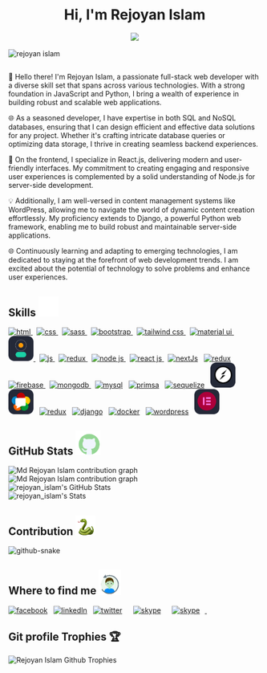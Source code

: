 <h1 align="center">Hi, I'm Rejoyan Islam</h1>

<p align="center">
  <a href="https://git.io/typing-svg"><img src="https://readme-typing-svg.herokuapp.com/?font=Fira+Code&pause=200&random=false&lines=Quick%20Learner;Friendly;Dedicated&width=160"></a>
</p>

<p align="left"> <img src="https://komarev.com/ghpvc/?username=md-rejoyan-islam" &label=Profile%20views&color=0e75b6&style=flat" alt="rejoyan islam" /> </p>

##

👋 Hello there! I'm Rejoyan Islam, a passionate full-stack web developer with a diverse skill set that spans across various technologies. With a strong foundation in JavaScript and Python, I bring a wealth of experience in building robust and scalable web applications.

🌐 As a seasoned developer, I have expertise in both SQL and NoSQL databases, ensuring that I can design efficient and effective data solutions for any project. Whether it's crafting intricate database queries or optimizing data storage, I thrive in creating seamless backend experiences.

🚀 On the frontend, I specialize in React.js, delivering modern and user-friendly interfaces. My commitment to creating engaging and responsive user experiences is complemented by a solid understanding of Node.js for server-side development.

💡 Additionally, I am well-versed in content management systems like WordPress, allowing me to navigate the world of dynamic content creation effortlessly. My proficiency extends to Django, a powerful Python web framework, enabling me to build robust and maintainable server-side applications.

🌐 Continuously learning and adapting to emerging technologies, I am dedicated to staying at the forefront of web development trends. I am excited about the potential of technology to solve problems and enhance user experiences.

## Skills <img src = "./images/skill.gif" width="40px" height="40px">

<p align="left">
  <!-- html logo  -->
  <a href="https://www.w3.org/html/">
    <img src="https://skillicons.dev/icons?i=html" alt="html" title="HTML" />
  </a>
  &nbsp;
  <!-- css logo  -->
  <a href="https://www.w3.org/Style/CSS/">
    <img src="https://skillicons.dev/icons?i=css" alt="css" title="CSS" />
  </a>
  &nbsp;
  <!-- sass logo  -->
  <a href="https://sass-lang.com/">
    <img src="https://skillicons.dev/icons?i=sass" alt="sass" title="SASS" />
  </a>
  &nbsp;
  <!-- bootstrap logo -->
  <a href="https://getbootstrap.com/">
    <img
      src="https://skillicons.dev/icons?i=bootstrap"
      alt="bootstrap"
      title="BootStrap"
    />
  </a>
  &nbsp;
  <!-- tailwind css logo -->
  <a href="https://tailwindcss.com/">
    <img
      src="https://skillicons.dev/icons?i=tailwind"
      alt="tailwind css"
      title="Tailwind CSS"
    />
  </a>
  &nbsp;
  <!-- material ui logo -->
  <a href="https://mui.com/">
    <img
      src="https://skillicons.dev/icons?i=materialui"
      alt="material ui"
      title="Material UI"
    />
  </a>
  &nbsp;
  <!-- daisy ui logo -->
  <a href="https://daisyui.com/">
    <img
      src="./images/daisyui.png"
      width="50px"
      alt="daisyui"
      title="DaisyUI"
    />
  </a>
  &nbsp;
  <!-- javascript logo -->
  <a href="https://developer.mozilla.org/en-US/docs/Web/JavaScript">
    <img src="https://skillicons.dev/icons?i=js" alt="js" title="JavaScript" />
  </a>
  &nbsp;
  <!-- typescript logo -->
  <a href="https://www.typescriptlang.org/">
    <img
      src="https://skillicons.dev/icons?i=ts"
      alt="redux"
      title="TypeScript"
    />
  </a>
  &nbsp;
  <!-- node js logo -->
  <a href="https://nodejs.org/en/"
    ><img
      src="https://skillicons.dev/icons?i=nodejs"
      alt="node js"
      title="Node JS"
    />
  </a>
  &nbsp;
  <!-- react js logo  -->
  <a href="https://react.dev/"
    ><img
      src="https://skillicons.dev/icons?i=react"
      alt="react js"
      title="React JS"
    />
  </a>
  &nbsp;
  <!-- next js logo  -->
  <a href="https://nextjs.org/">
    <img
      src="https://skillicons.dev/icons?i=nextjs"
      alt="nextJs"
      title="NextJS"
  /></a>
  &nbsp;
  <!-- redux logo -->
  <a href="https://redux.js.org/">
    <img src="https://skillicons.dev/icons?i=redux" alt="redux" title="Redux"
  /></a>
  &nbsp;
  <!-- firebase logo -->
  <a href="https://firebase.google.com/"
    ><img
      src="https://skillicons.dev/icons?i=firebase"
      alt="firebase"
      title="Firebase"
    />
  </a>
  &nbsp;
  <!-- mongodb logo -->
  <a href="https://www.mongodb.com/"
    ><img
      src="https://skillicons.dev/icons?i=mongodb"
      alt="mongodb"
      title="MongoDB"
    />
  </a>
  &nbsp;
  <!-- mysql logo -->
  <a href="https://www.mysql.com/">
    <img src="https://skillicons.dev/icons?i=mysql" alt="mysql" title="MySQL"
  /></a>
  &nbsp;
  <!-- prisma orm logo -->
  <a href="https://www.prisma.io/">
    <img
      src="https://skillicons.dev/icons?i=prisma"
      alt="primsa"
      title="Prisma"
  /></a>
  &nbsp;
  <!-- sequelize logo -->
  <a href="https://sequelize.org/">
    <img
      src="https://skillicons.dev/icons?i=sequelize"
      alt="sequelize"
      title="Sequelize"
  /></a>
  &nbsp;
  <!-- socket.io logo -->
  <a href="https://socket.io/">
    <img
      src="./images/socketIo.png"
      width="50px"
      alt="socketio"
      title="SocketIO"
  /></a>
  &nbsp;
  <!-- webRTC logo -->
  <a href="https://webrtc.org/">
    <img src="./images/webrtc.png" width="50px" alt="webrtc" title="WebRTC"
  /></a>
  &nbsp;
  <!-- python logo -->
  <a href="https://www.python.org/">
    <img src="https://skillicons.dev/icons?i=python" alt="redux" title="Python"
  /></a>
  &nbsp;
  <!-- django logo -->
  <a href="https://www.djangoproject.com/">
    <img
      src="https://skillicons.dev/icons?i=django"
      alt="django"
      title="Django"
  /></a>
  &nbsp;
  <!-- flask logo -->
  <a href="https://www.docker.com/">
    <img
      src="https://skillicons.dev/icons?i=docker"
      alt="docker"
      title="Docker"
  /></a>
  &nbsp;
  <!-- docker logo  -->
  <a href="https://wordpress.org">
    <img
      src="https://skillicons.dev/icons?i=wordpress"
      alt="wordpress"
      title="WordPress"
  /></a>
  &nbsp;
  <!-- elementor logo  -->
  <a href="https://elementor.com/">
    <img
      src="./images/elementor.png"
      width="50px"
      alt="elementor"
      title="Elementor"
  /></a>
  &nbsp;
</p>

## GitHub Stats <img src='./images/github_animation.gif' width="50px" >

<picture>
  <source media="(prefers-color-scheme: dark)" srcset="http://github-profile-summary-cards.vercel.app/api/cards/profile-details?username=md-rejoyan-islam&theme=aura" />
  <source media="(prefers-color-scheme: light)" srcset="http://github-profile-summary-cards.vercel.app/api/cards/profile-details?username=md-rejoyan-islam&theme=nord_bright" />
  <img alt="Md Rejoyan Islam contribution graph" src="http://github-profile-summary-cards.vercel.app/api/cards/profile-details?username=md-rejoyan-islam&theme=nord_bright" />
</picture>
<br/>
<picture>
  <source media="(prefers-color-scheme: dark)" srcset="https://github-readme-stats.vercel.app/api/top-langs?username=md-rejoyan-islam&show_icons=true&locale=en&layout=compact&theme=aura&border_color=15141b" />
  <source media="(prefers-color-scheme: light)" srcset="https://github-readme-stats.vercel.app/api/top-langs?username=md-rejoyan-islam&show_icons=true&locale=en&layout=compact&bg_color=eceff4&border_color=eceff4" />
  <img alt="Md Rejoyan Islam contribution graph" src="https://github-readme-stats.vercel.app/api/top-langs?username=md-rejoyan-islam&show_icons=true&locale=en&layout=compact&bg_color=eceff4&border_color=eceff4" />
</picture>
<br/>
<picture>
  <source media="(prefers-color-scheme: dark)" srcset="https://github-readme-stats.vercel.app/api?username=md-rejoyan-islam&show_icons=true&locale=en&theme=aura&border_color=15141b" />
  <source media="(prefers-color-scheme: light)" srcset="https://github-readme-stats.vercel.app/api?username=md-rejoyan-islam&show_icons=true&locale=en&bg_color=eceff4&border_color=eceff4" />
  <img alt="rejoyan_islam's GitHub Stats" src="https://github-readme-stats.vercel.app/api?username=md-rejoyan-islam&show_icons=true&locale=en&theme=aura&border_color=15141b&bg_color=eceff4&border_color=eceff4" />
</picture>
<br/>
<picture>
  <source media="(prefers-color-scheme: dark)" srcset="https://github-readme-streak-stats.herokuapp.com/?user=md-rejoyan-islam&theme=aura&border=15141b" />
  <source media="(prefers-color-scheme: light)" srcset="https://github-readme-streak-stats.herokuapp.com/?user=md-rejoyan-islam&background=eceff4&border=eceff4" />
  <img alt="rejoyan_islam's Stats" src="https://github-readme-stats.vercel.app/api?username=md-rejoyan-islam&show_icons=true&locale=en&theme=aura&border_color=15141b&bg_color=eceff4&border_color=eceff4" />
</picture>

## Contribution <img alt="Snake Image" height="40px" src="./images/snake.gif" width="40px">

<picture>
  <source media="(prefers-color-scheme: dark)" srcset="https://github.com/md-rejoyan-islam/md-rejoyan-islam/blob/output/github-contribution-grid-snake-dark.svg" />
  <source media="(prefers-color-scheme: light)" srcset="https://github.com/md-rejoyan-islam/md-rejoyan-islam/blob/output/github-contribution-grid-snake.svg" />
  <img alt="github-snake" src="github-snake.svg" />
</picture>

## Where to find me <img src = "./images/find-me.gif" width="45px" >

<p align="left">

<a href="https://www.facebook.com/md.rej0yan.islam"><img src="https://img.shields.io/badge/facebook-0866ff?style=flat-square&logo=facebook&logoColor=white"    height="25px" alt="facebook" title="Facebook"></a> &nbsp;
<a href="https://www.linkedin.com/in/md-rejoyan-islam/"><img src="https://img.shields.io/badge/linkedIn-0077b5?style=flat-square&logo=linkedin&logoColor=white"   height="25px" alt="linkedIn" title="LinkedIn"></a> &nbsp;
<a href="https://twitter.com/md_rejoyanislam"><img src="https://img.shields.io/badge/twitter-1d9bf0?style=flat-square&logo=twitter&logoColor=white" style="padding-right: 10px;display:inline;" height="25px" alt="twitter" title="Twitter"></a> &nbsp;
<a href="https://join.skype.com/invite/puxgViZihWnh"><img src="https://img.shields.io/badge/skype-0098d5?style=flat-square&logo=skype&logoColor=white" style="padding-right: 10px;display:inline;"  height="25px" alt="skype" title="Skype"></a> &nbsp;
<a href="https://discord.com/users/788296371991478312"><img src="https://img.shields.io/badge/discord-5562ea?style=flat-square&logo=discord&logoColor=white" style="padding-right: 10px;display:inline;"  height="25px" alt="skype" title="Discord"> </a> &nbsp;

</p>

## Git profile Trophies :trophy:

<picture>
  <source media="(prefers-color-scheme: dark)" srcset="https://github-profile-trophy.vercel.app/?username=md-rejoyan-islam&theme=radical&margin-w=5" />
  <source media="(prefers-color-scheme: light)" srcset="https://github-profile-trophy.vercel.app/?username=md-rejoyan-islam&margin-w=5" />
  <img alt="Rejoyan Islam Github Trophies" src="https://github-profile-trophy.vercel.app/?username=md-rejoyan-islam&margin-w=5" />
</picture>
